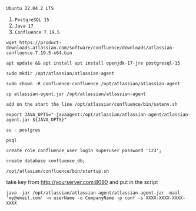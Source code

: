 ```Ubuntu 22.04.2 LTS```

1) ```PostgreSQL 15```
2) ```Java 17```
3) ```Confluence 7.19.5```

```wget https://product-downloads.atlassian.com/software/confluence/downloads/atlassian-confluence-7.19.5-x64.bin```

```apt update && apt install apt install openjdk-17-jre postgresql-15```

```sudo mkdir /opt/atlassian/atlassian-agent```

```sudo chown -R confluence:confluence /opt/atlassian/atlassian-agent```

```cp atlassian-agent.jar /opt/atlassian/atlassian-agent```

```add on the start the line /opt/atlassian/confluence/bin/setenv.sh```

```export JAVA_OPTS="-javaagent:/opt/atlassian/atlassian-agent/atlassian-agent.jar ${JAVA_OPTS}"```


```su - postgres```

```psql```

```create role confluence_user login superuser password '123';```

```create database confluence_db;```


```/opt/atlasian/confluence/bin/startup.sh```


take key from http://yourserver.com:8090 and put in the script



```java -jar /opt/atlassian/atlassian-agent/atlassian-agent.jar -mail 'my@email.com' -n userName -o CompanyName -p conf -s XXXX-XXXX-XXXX-XXXX```
